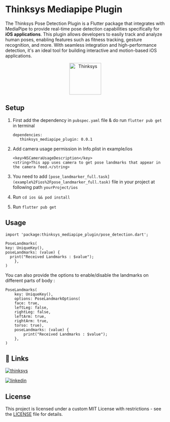 
# Thinksys Mediapipe Plugin

The Thinksys Pose Detection Plugin is a Flutter package that integrates with MediaPipe to provide real-time pose detection capabilities specifically for **iOS applications**. This plugin allows developers to easily track and analyze human poses, enabling features such as fitness tracking, gesture recognition, and more. With seamless integration and high-performance detection, it's an ideal tool for building interactive and motion-based iOS applications.

<p align="center">
<img src="https://i.ibb.co/L1FNt92/thinksys-logo.png" height="100" alt="Thinksys" />
</p>

## Setup

1. First add the dependency in ```pubspec.yaml``` file & do run ```flutter pub get``` in terminal
     ```
     dependencies:
        thinksys_mediapipe_plugin: 0.0.1

     ```
2. Add camera usage permission in Info.plist in example/ios
    ```
    <key>NSCameraUsageDescription</key>
	<string>This app uses camera to get pose landmarks that appear in the camera feed.</string>
    ```
   
3. You need to add ```[pose_landmarker_full.task](example%2Fios%2Fpose_landmarker_full.task)``` file in your project at following path ```yourProject/ios```

4. Run ```cd ios && pod install```

5. Run ``` flutter pub get ```

## Usage

```
import 'package:thinksys_mediapipe_plugin/pose_detection.dart';

PoseLandmarks(
key: UniqueKey(),
poseLandmarks: (value) {
  print("Received Landmarks : $value");
    },
)
```

You can also provide the options to enable/disable the landmarks on different parts of body :

````
PoseLandmarks(
    key: UniqueKey(),
    options: PoseLandmarkOptions(
    face: true,
    leftLeg: false,
    rightLeg: false,
    leftArm: true,
    rightArm: true,
    torso: true),
    poseLandmarks: (value) {
        print("Received Landmarks : $value");
    },
)
````

## 🔗 Links
[![thinksys](https://img.shields.io/badge/my_portfolio-000?style=for-the-badge&logo=ko-fi&logoColor=white)](https://thinksys.com/)

[![linkedin](https://img.shields.io/badge/linkedin-0A66C2?style=for-the-badge&logo=linkedin&logoColor=white)](https://in.linkedin.com/company/thinksys-inc)

## License

This project is licensed under a custom MIT License with restrictions - see the [LICENSE](LICENSE) file for details.

